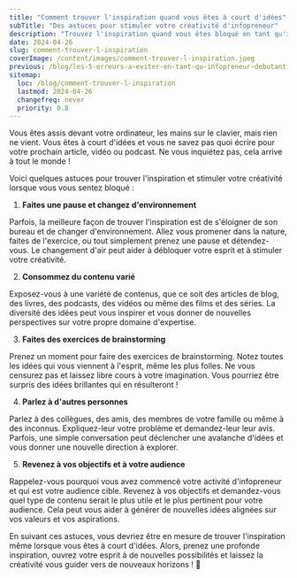 ```yaml
---
title: "Comment trouver l'inspiration quand vous êtes à court d'idées"
subTitle: "Des astuces pour stimuler votre créativité d'infopreneur"
description: "Trouvez l'inspiration quand vous êtes bloqué en tant qu'infopreneur. Stimulez votre créativité pour nourrir votre audience."
date: 2024-04-26
slug: comment-trouver-l-inspiration
coverImage: /content/images/comment-trouver-l-inspiration.jpeg
previous: /blog/les-5-erreurs-a-eviter-en-tant-qu-infopreneur-debutant
sitemap:
  loc: /blog/comment-trouver-l-inspiration
  lastmod: 2024-04-26
  changefreq: never
  priority: 0.8
---
```


Vous êtes assis devant votre ordinateur, les mains sur le clavier, mais rien ne vient. Vous êtes à court d'idées et vous ne savez pas quoi écrire pour votre prochain article, vidéo ou podcast. Ne vous inquiétez pas, cela arrive à tout le monde !
<!--more-->
Voici quelques astuces pour trouver l'inspiration et stimuler votre créativité lorsque vous vous sentez bloqué :

1. **Faites une pause et changez d'environnement**

Parfois, la meilleure façon de trouver l'inspiration est de s'éloigner de son bureau et de changer d'environnement. Allez vous promener dans la nature, faites de l'exercice, ou tout simplement prenez une pause et détendez-vous. Le changement d'air peut aider à débloquer votre esprit et à stimuler votre créativité.

2. **Consommez du contenu varié**

Exposez-vous à une variété de contenus, que ce soit des articles de blog, des livres, des podcasts, des vidéos ou même des films et des séries. La diversité des idées peut vous inspirer et vous donner de nouvelles perspectives sur votre propre domaine d'expertise.

3. **Faites des exercices de brainstorming**

Prenez un moment pour faire des exercices de brainstorming. Notez toutes les idées qui vous viennent à l'esprit, même les plus folles. Ne vous censurez pas et laissez libre cours à votre imagination. Vous pourriez être surpris des idées brillantes qui en résulteront !

4. **Parlez à d'autres personnes**

Parlez à des collègues, des amis, des membres de votre famille ou même à des inconnus. Expliquez-leur votre problème et demandez-leur leur avis. Parfois, une simple conversation peut déclencher une avalanche d'idées et vous donner une nouvelle direction à explorer.

5. **Revenez à vos objectifs et à votre audience**

Rappelez-vous pourquoi vous avez commencé votre activité d'infopreneur et qui est votre audience cible. Revenez à vos objectifs et demandez-vous quel type de contenu serait le plus utile et le plus pertinent pour votre audience. Cela peut vous aider à générer de nouvelles idées alignées sur vos valeurs et vos aspirations.

En suivant ces astuces, vous devriez être en mesure de trouver l'inspiration même lorsque vous êtes à court d'idées. Alors, prenez une profonde inspiration, ouvrez votre esprit à de nouvelles possibilités et laissez la créativité vous guider vers de nouveaux horizons ! 🚀
